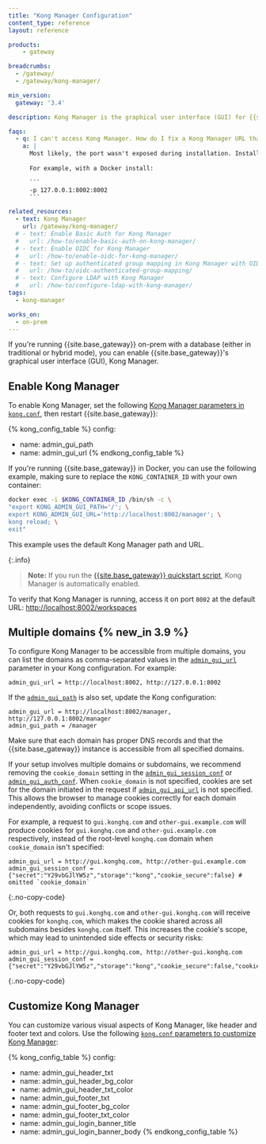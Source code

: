 ```yaml
---
title: "Kong Manager Configuration"
content_type: reference
layout: reference

products:
    - gateway

breadcrumbs:
  - /gateway/
  - /gateway/kong-manager/

min_version:
  gateway: '3.4'

description: Kong Manager is the graphical user interface (GUI) for {{site.base_gateway}}.

faqs:
  - q: I can't access Kong Manager. How do I fix a Kong Manager URL that doesn’t resolve?
    a: |
      Most likely, the port wasn't exposed during installation. Install a new instance and map port `8002` during installation.
      
      For example, with a Docker install:

      ```
      -p 127.0.0.1:8002:8002
      ```

related_resources:
  - text: Kong Manager
    url: /gateway/kong-manager/
  # - text: Enable Basic Auth for Kong Manager
  #   url: /how-to/enable-basic-auth-on-kong-manager/
  # - text: Enable OIDC for Kong Manager
  #   url: /how-to/enable-oidc-for-kong-manager/
  # - text: Set up authenticated group mapping in Kong Manager with OIDC
  #   url: /how-to/oidc-authenticated-group-mapping/
  # - text: Configure LDAP with Kong Manager
  #   url: /how-to/configure-ldap-with-kong-manager/
tags:
  - kong-manager

works_on:
  - on-prem
---
```



If you're running {{site.base_gateway}} on-prem with a database (either in traditional
or hybrid mode), you can enable {{site.base_gateway}}'s graphical user interface
(GUI), Kong Manager.

## Enable Kong Manager

To enable Kong Manager, set the following [Kong Manager parameters in `kong.conf`](/gateway/configuration/#kong-manager-section), then restart {{site.base_gateway}}:
<!--vale off-->
{% kong_config_table %}
config:
  - name: admin_gui_path
  - name: admin_gui_url
{% endkong_config_table %}
<!--vale on-->

If you're running {{site.base_gateway}} in Docker, you can use the following example, making sure to replace the `KONG_CONTAINER_ID` with your own container:

```bash
docker exec -i $KONG_CONTAINER_ID /bin/sh -c \
"export KONG_ADMIN_GUI_PATH='/'; \
export KONG_ADMIN_GUI_URL='http://localhost:8002/manager'; \
kong reload; \
exit"
```
This example uses the default Kong Manager path and URL.


{:.info}
> **Note:** If you run the [{{site.base_gateway}} quickstart script](https://get.konghq.com/quickstart), Kong Manager is automatically enabled.

To verify that Kong Manager is running, access it on port `8002` at the default URL: [http://localhost:8002/workspaces](http://localhost:8002/workspaces)


## Multiple domains {% new_in 3.9 %}
To configure Kong Manager to be accessible from multiple domains, you can list the domains as comma-separated values in the [`admin_gui_url`](/gateway/configuration/#admin_gui_url) parameter in your Kong configuration. For example:
```
admin_gui_url = http://localhost:8002, http://127.0.0.1:8002
```

If the [`admin_gui_path`](/gateway/configuration/#admin_gui_path) is also set, update the Kong configuration:
```
admin_gui_url = http://localhost:8002/manager, http://127.0.0.1:8002/manager
admin_gui_path = /manager
```
Make sure that each domain has proper DNS records and that the {{site.base_gateway}} instance is accessible from all specified domains.

If your setup involves multiple domains or subdomains, we recommend removing the `cookie_domain` setting in the [`admin_gui_session_conf`](/gateway/configuration/#admin_gui_session_conf) or [`admin_gui_auth_conf`](/gateway/configuration/#admin_gui_auth_conf).
When `cookie_domain` is not specified, cookies are set for the domain initiated in the request if [`admin_gui_api_url`](/gateway/configuration/#admin_gui_api_url) is not specified. This allows the browser to manage cookies correctly for each domain independently, avoiding conflicts or scope issues. 

For example, a request to `gui.konghq.com` and `other-gui.example.com` will produce cookies for `gui.konghq.com` and `other-gui.example.com` respectively, instead of the root-level `konghq.com` domain when `cookie_domain` isn't specified:

```
admin_gui_url = http://gui.konghq.com, http://other-gui.example.com
admin_gui_session_conf = {"secret":"Y29vbGJlYW5z","storage":"kong","cookie_secure":false} # omitted `cookie_domain`
```
{:.no-copy-code}

Or, both requests to `gui.konghq.com` and `other-gui.konghq.com` will receive cookies for `konghq.com`, which makes the cookie shared across all subdomains besides `konghq.com` itself. This increases the cookie's scope, which may lead to unintended side effects or security risks: 
```
admin_gui_url = http://gui.konghq.com, http://other-gui.konghq.com
admin_gui_session_conf = {"secret":"Y29vbGJlYW5z","storage":"kong","cookie_secure":false,"cookie_domain":"konghq.com"}
```
{:.no-copy-code}

## Customize Kong Manager

You can customize various visual aspects of Kong Manager, like header and footer text and colors. Use the following [`kong.conf` parameters to customize Kong Manager](/gateway/configuration/#kong-manager-section):

<!--vale off-->
{% kong_config_table %}
config:
  - name: admin_gui_header_txt
  - name: admin_gui_header_bg_color
  - name: admin_gui_header_txt_color
  - name: admin_gui_footer_txt
  - name: admin_gui_footer_bg_color
  - name: admin_gui_footer_txt_color
  - name: admin_gui_login_banner_title
  - name: admin_gui_login_banner_body
{% endkong_config_table %}
<!--vale on-->
